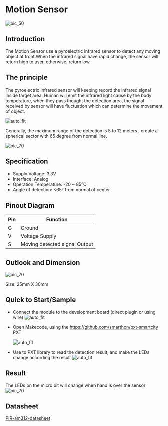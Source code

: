 # Motion Sensor

![pic_50](images/Motion_Sensor_0.png)
## Introduction
The Motion Sensor use a pyroelectric infrared sensor to detect any moving object at front.When the infrared signal have rapid change, the sensor will return high to user, otherwise, return low.
<P>

## The principle
The pyroelectric infrared sensor will keeping record the infrared signal inside target area. Human will emit the infrared light cause by the body temperature, when they pass thought the detection area, the signal received by sensor will have fluctuation which can determine the movement of object. <P>
![auto_fit](images/Motion_Sensor_1.png)

Generally, the maximum range of the detection is 5 to 12 meters , create a spherical sector with 65 degree from normal line. <P>
![pic_70](images/Motion_Sensor_2.png)


## Specification 
* Supply Voltage: 3.3V
* Interface: Analog
* Operation Temperature: -20 ~ 85°C
* Angle of detection: <65° from normal of center 



## Pinout Diagram

|Pin|Function|
|--|--|
|G|Ground|
|V|Voltage Supply|
|S|Moving detected signal Output|

## Outlook and Dimension
![pic_70](images/Motion_Sensor_3.png)

Size: 25mm X 30mm

## Quick to Start/Sample

* Connect the module to the development board (direct plugin or using wire)
![auto_fit](images/Motion_Sensor_4.png)<P>

* Open Makecode, using the https://github.com/smarthon/pxt-smartcity PXT <P>
![auto_fit](images/Motion_Sensor_5.png)<P>

* Use to PXT library to read the detection result, and make the LEDs change according the result
![auto_fit](images/Motion_Sensor_6.png)

## Result

The LEDs on the micro:bit will change when hand is over the sensor
![pic_70](images/Motion_Sensor_7.png)


## Datasheet

[PIR-am312-datasheet](http://www.image.micros.com.pl/_dane_techniczne_auto/cz%20am312.pdf)
